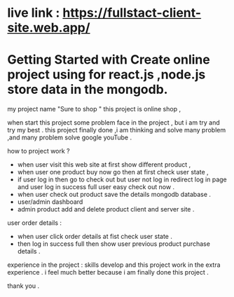 # live link : https://fullstact-client-site.web.app/

# Getting Started with Create online project using for react.js ,node.js store data in the  mongodb.
my project name "Sure to shop "
this project is online shop ,

when start this project some problem face in the project ,
but i am try and try my best . this project finally done ,i am thinking and solve many problem ,and many problem solve google youTube .

how to project work ?
* when user visit this web site at first show different product ,
* when user one product buy now go then at first check user state ,
* if user log in then go to check out but user not log in redirect log in page and user log in success full user easy check out now .
* when user check out product save the details mongodb database .
* user/admin dashboard
* admin product add and delete product client and server site .

user order details :
* when user click order details at fist check user state .
* then log in success full then show user previous product purchase details .


experience in the project :
skills develop and this project work  in the extra experience .
i feel much better because i am finally done this project .

thank you .
